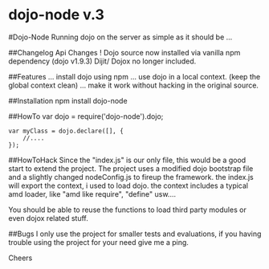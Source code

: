 # dojo-node v.3

#Dojo-Node
Running dojo on the server as simple as it should be ...

##Changelog
Api Changes !
Dojo source now installed via vanilla npm dependency (dojo v1.9.3)
Dijit/ Dojox no longer included. 

##Features
... install dojo using npm
... use dojo in a local context. (keep the global context clean) 
... make it work without hacking in the original source. 


##Installation 
    npm install dojo-node
    
    
##HowTo
    var dojo = require('dojo-node').dojo; 
    
    var myClass = dojo.declare([], {
        //....
    });
    
    
##HowToHack
Since the "index.js" is our only file, this would be a good start to extend the project.
The project uses a modified dojo bootstrap file and a slightly changed nodeConfig.js to fireup the framework.
the index.js will export the context, i used to load dojo. the context includes a typical amd loader, like
"amd like require", "define" usw.... 

You should be able to reuse the functions to load third party modules or even dojox related stuff. 






##Bugs
I only use the project for smaller tests and evaluations, if you having trouble using the project for your need
give me a ping. 

Cheers 
